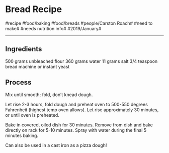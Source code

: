 # Bread Recipe
#recipe #food/baking #food/breads #people/Carston Roach# #need to make# #needs nutrition info# #2019/January#
- - - -
## Ingredients
500 grams unbleached flour
360 grams water
11 grams salt
3/4 teaspoon bread machine or instant yeast

## Process
Mix until smooth; fold, don’t knead dough. 

Let rise 2-3 hours, fold dough and preheat oven to 500-550 degrees Fahrenheit (highest temp oven allows). Let rise approximately 30 minutes, or until oven is preheated. 

Bake in covered, oiled dish for 30 minutes. Remove from dish and bake directly on rack for 5-10 minutes. Spray with water during the final 5 minutes baking.

Can also be used in a cast iron as a pizza dough!